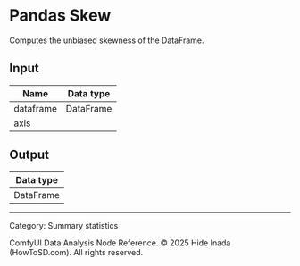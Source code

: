 # Pandas Skew
Computes the unbiased skewness of the DataFrame.

## Input
| Name | Data type |
|---|---|
| dataframe | DataFrame |
| axis |  |

## Output
| Data type |
|---|
| DataFrame |

<HR>
Category: Summary statistics

ComfyUI Data Analysis Node Reference. © 2025 Hide Inada (HowToSD.com). All rights reserved.
